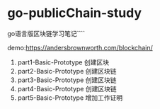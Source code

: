 # go-publicChain-study
go语言版区块链学习笔记````

demo:https://andersbrownworth.com/blockchain/
1. part1-Basic-Prototype  创建区块
2. part2-Basic-Prototype  创建区块链
3. part3-Basic-Prototype  创建区块链
4. part4-Basic-Prototype  创建区块链
5. part5-Basic-Prototype  增加工作证明




